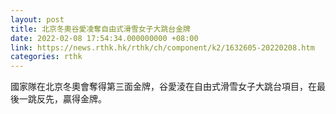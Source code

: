 ```yaml
---
layout: post
title: 北京冬奧谷愛凌奪自由式滑雪女子大跳台金牌
date: 2022-02-08 17:54:34.000000000 +08:00
link: https://news.rthk.hk/rthk/ch/component/k2/1632605-20220208.htm
categories: rthk
---
```


國家隊在北京冬奧會奪得第三面金牌，谷愛淩在自由式滑雪女子大跳台項目，在最後一跳反先，贏得金牌。
